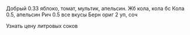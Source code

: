 Добрый 0.33 яблоко, томат, мультик, апельсин.
Жб кола, кола бс
Кола 0.5, апельсин
Рич 0.5 все вкусы
Берн ориг 2 уп, соч

Узнать цену литровых соков

